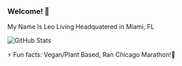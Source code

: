 ### Welcome!  👋

My Name Is Leo Living Headquatered in Miami, FL

<!--
**SharpSight44/SharpSight44** is a ✨ _special_ ✨ repository because its `README.md` (this file) appears on your GitHub profile.

Here are some ideas to get you started:

- 🔭 I’m currently working on ...
- 🌱 I’m currently learning ...
- 👯 I’m looking to collaborate on ...
- 🤔 I’m looking for help with ...
- 💬 Ask me about ...
- 📫 How to reach me: ...
- 😄 Pronouns: ...
- ⚡ Fun fact: Vegan
-->
![GitHub Stats](https://github-readme-stats.vercel.app/api?username=SharpSight44&theme=tokyonight)

⚡ Fun facts: Vegan/Plant Based, Ran Chicago Marathon!🎽
